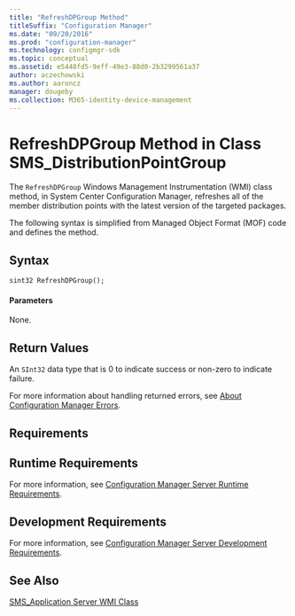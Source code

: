 ```yaml
---
title: "RefreshDPGroup Method"
titleSuffix: "Configuration Manager"
ms.date: "09/20/2016"
ms.prod: "configuration-manager"
ms.technology: configmgr-sdk
ms.topic: conceptual
ms.assetid: e5448fd5-9eff-49e3-88d0-2b3299561a37
author: aczechowski
ms.author: aaroncz
manager: dougeby
ms.collection: M365-identity-device-management
---
```

# RefreshDPGroup Method in Class SMS_DistributionPointGroup
The `RefreshDPGroup` Windows Management Instrumentation (WMI) class method, in System Center Configuration Manager, refreshes all of the member distribution points with the latest version of the targeted packages.  

 The following syntax is simplified from Managed Object Format (MOF) code and defines the method.  

## Syntax  

```  
sint32 RefreshDPGroup();  
```  

#### Parameters  
 None.  

## Return Values  
 An  `SInt32` data type that is 0 to indicate success or non-zero to indicate failure.  

 For more information about handling returned errors, see [About Configuration Manager Errors](../../../../../develop/core/understand/about-configuration-manager-errors.md).  

## Requirements  

## Runtime Requirements  
 For more information, see [Configuration Manager Server Runtime Requirements](../../../../../develop/core/reqs/server-runtime-requirements.md).  

## Development Requirements  
 For more information, see [Configuration Manager Server Development Requirements](../../../../../develop/core/reqs/server-development-requirements.md).  

## See Also  
 [SMS_Application Server WMI Class](../../../../../develop/reference/apps/sms_application-server-wmi-class.md)   
